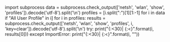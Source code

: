 import subprocess
data = subprocess.check_output(['netsh', 'wlan', 'show', 'profiles']).decode('utf-8').split('\n')
profiles = [i.split(":")[1][1:-1] for i in data if "All User Profile" in i]
for i in profiles:
    results = subprocess.check_output(['netsh', 'wlan', 'show', 'profiles', i, 'key=clear']).decode('utf-8').split('\n')
    try:
        print("{:<30}| {:<}".format(i, results[0]))
    except ImportError:
        print("{:<30}| {:<}".format(i, ""))
